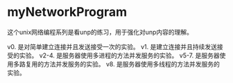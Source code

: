 # myNetworkProgram

这个unix网络编程系列是看unp的练习，用于强化对unp内容的理解。

v0. 是对简单建立连接并且发送接受一次的实验。
v1. 是建立连接并且持续发送接受的实验。
v2-4. 是服务器使用多进程的方法并发服务的实验。
v5-7. 是服务器使用多路复用的方法并发服务的实验。
v8. 是服务器使用多线程的方法并发服务的实验。
